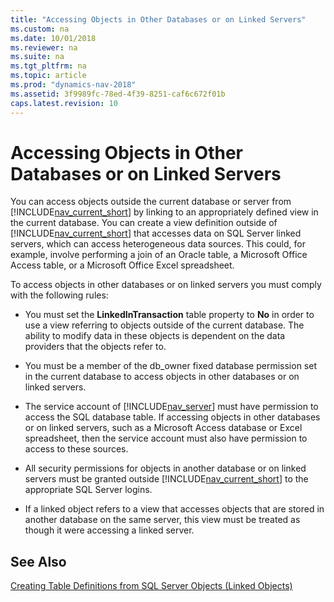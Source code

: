 ```yaml
---
title: "Accessing Objects in Other Databases or on Linked Servers"
ms.custom: na
ms.date: 10/01/2018
ms.reviewer: na
ms.suite: na
ms.tgt_pltfrm: na
ms.topic: article
ms.prod: "dynamics-nav-2018"
ms.assetid: 3f9989fc-78ed-4f39-8251-caf6c672f01b
caps.latest.revision: 10
---
```

# Accessing Objects in Other Databases or on Linked Servers
You can access objects outside the current database or server from [!INCLUDE[nav_current_short](includes/nav_current_short_md.md)] by linking to an appropriately defined view in the current database. You can create a view definition outside of [!INCLUDE[nav_current_short](includes/nav_current_short_md.md)] that accesses data on SQL Server linked servers, which can access heterogeneous data sources. This could, for example, involve performing a join of an Oracle table, a Microsoft Office Access table, or a Microsoft Office Excel spreadsheet.  
  
 To access objects in other databases or on linked servers you must comply with the following rules:  
  
-   You must set the **LinkedInTransaction** table property to **No** in order to use a view referring to objects outside of the current database. The ability to modify data in these objects is dependent on the data providers that the objects refer to.  
  
-   You must be a member of the db\_owner fixed database permission set in the current database to access objects in other databases or on linked servers.  
  
-   The service account of [!INCLUDE[nav_server](includes/nav_server_md.md)] must have permission to access the SQL database table. If accessing objects in other databases or on linked servers, such as a Microsoft Access database or Excel spreadsheet, then the service account must also have permission to access to these sources.  
  
-   All security permissions for objects in another database or on linked servers must be granted outside [!INCLUDE[nav_current_short](includes/nav_current_short_md.md)] to the appropriate SQL Server logins.  
  
-   If a linked object refers to a view that accesses objects that are stored in another database on the same server, this view must be treated as though it were accessing a linked server.  
  
## See Also  
 [Creating Table Definitions from SQL Server Objects \(Linked Objects\)](Creating-Table-Definitions-from-SQL-Server-Objects--Linked-Objects-.md)
